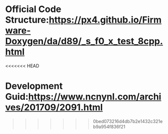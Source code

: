 # Official Code Structure:<https://px4.github.io/Firmware-Doxygen/da/d89/_s_f0_x_test_8cpp.html>
<<<<<<< HEAD

 Development Guid:<https://www.ncnynl.com/archives/201709/2091.html>
=======
>>>>>>> 0bed073216d4db7b2e1432c321eb9a954f836f21
